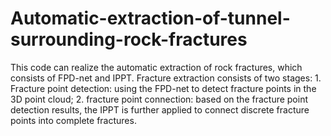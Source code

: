 # Automatic-extraction-of-tunnel-surrounding-rock-fractures
This code can realize the automatic extraction of rock fractures, which consists of FPD-net and IPPT.
Fracture extraction consists of two stages: 1. Fracture point detection: using the FPD-net to detect fracture points in the 3D point cloud; 2. fracture point connection: based on the fracture point detection results, the IPPT is further applied to connect discrete fracture points into complete fractures.
